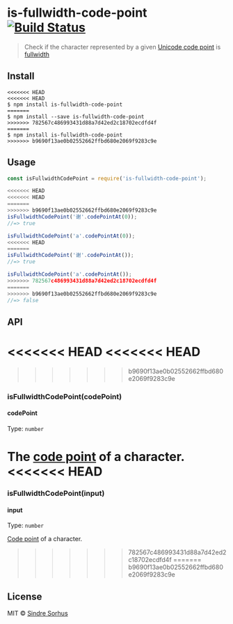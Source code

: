 # is-fullwidth-code-point [![Build Status](https://travis-ci.org/sindresorhus/is-fullwidth-code-point.svg?branch=master)](https://travis-ci.org/sindresorhus/is-fullwidth-code-point)

> Check if the character represented by a given [Unicode code point](https://en.wikipedia.org/wiki/Code_point) is [fullwidth](https://en.wikipedia.org/wiki/Halfwidth_and_fullwidth_forms)


## Install

```
<<<<<<< HEAD
<<<<<<< HEAD
$ npm install is-fullwidth-code-point
=======
$ npm install --save is-fullwidth-code-point
>>>>>>> 782567c486993431d88a7d42ed2c18702ecdfd4f
=======
$ npm install is-fullwidth-code-point
>>>>>>> b9690f13ae0b02552662ffbd680e2069f9283c9e
```


## Usage

```js
const isFullwidthCodePoint = require('is-fullwidth-code-point');

<<<<<<< HEAD
<<<<<<< HEAD
=======
>>>>>>> b9690f13ae0b02552662ffbd680e2069f9283c9e
isFullwidthCodePoint('谢'.codePointAt(0));
//=> true

isFullwidthCodePoint('a'.codePointAt(0));
<<<<<<< HEAD
=======
isFullwidthCodePoint('谢'.codePointAt());
//=> true

isFullwidthCodePoint('a'.codePointAt());
>>>>>>> 782567c486993431d88a7d42ed2c18702ecdfd4f
=======
>>>>>>> b9690f13ae0b02552662ffbd680e2069f9283c9e
//=> false
```


## API

<<<<<<< HEAD
<<<<<<< HEAD
=======
>>>>>>> b9690f13ae0b02552662ffbd680e2069f9283c9e
### isFullwidthCodePoint(codePoint)

#### codePoint

Type: `number`

The [code point](https://en.wikipedia.org/wiki/Code_point) of a character.
<<<<<<< HEAD
=======
### isFullwidthCodePoint(input)

#### input

Type: `number`

[Code point](https://en.wikipedia.org/wiki/Code_point) of a character.
>>>>>>> 782567c486993431d88a7d42ed2c18702ecdfd4f
=======
>>>>>>> b9690f13ae0b02552662ffbd680e2069f9283c9e


## License

MIT © [Sindre Sorhus](https://sindresorhus.com)
